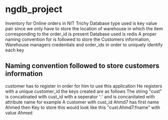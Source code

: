 # ngdb_project
Inventory for Online orders in NIT Trichy
Database type used is key value pair since we only have to store the location of warehouse in which the item corresponding to the order_id is present
Database used is redis
A proper naming convention for is followed to store the Customers information, Warehouse managers credentials and order_ids in order to uniquely identify each key

## Naming convention followed to store customers information
customer has to register in order for him to use this application
He registers with a unique customer_id 
the keys created are as follows
The string "cust" is concatinated with cust_id with a seperator ':' and is concanitated with attribute name
for example A customer with cust_id Ahmd7 has first name Ahmed then
Key to store this would look like this 
"cust:Ahmd7:fname" with value Ahmed

